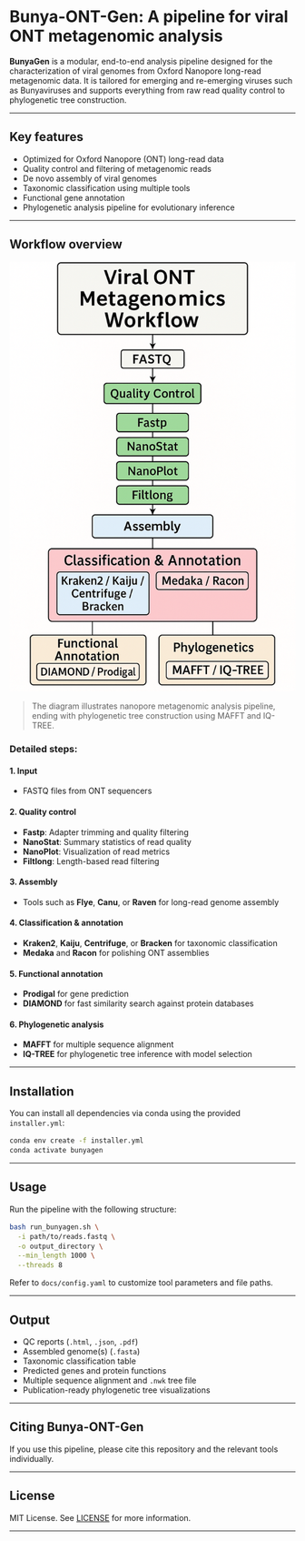 
# Bunya-ONT-Gen: A pipeline for viral ONT metagenomic analysis

**BunyaGen** is a modular, end-to-end analysis pipeline designed for the characterization of viral genomes from Oxford Nanopore long-read metagenomic data. It is tailored for emerging and re-emerging viruses such as Bunyaviruses and supports everything from raw read quality control to phylogenetic tree construction.

---

## Key features

- Optimized for Oxford Nanopore (ONT) long-read data
- Quality control and filtering of metagenomic reads
- De novo assembly of viral genomes
- Taxonomic classification using multiple tools
- Functional gene annotation
- Phylogenetic analysis pipeline for evolutionary inference


---

## Workflow overview

![BunyaGen Workflow](BunyaGen_Workflow.png)

> The diagram illustrates nanopore metagenomic analysis pipeline, ending with phylogenetic tree construction using MAFFT and IQ-TREE.

### Detailed steps:

#### 1. **Input**
- FASTQ files from ONT sequencers

#### 2. **Quality control**
- **Fastp**: Adapter trimming and quality filtering
- **NanoStat**: Summary statistics of read quality
- **NanoPlot**: Visualization of read metrics
- **Filtlong**: Length-based read filtering

#### 3. **Assembly**
- Tools such as **Flye**, **Canu**, or **Raven** for long-read genome assembly

#### 4. **Classification & annotation**
- **Kraken2**, **Kaiju**, **Centrifuge**, or **Bracken** for taxonomic classification
- **Medaka** and **Racon** for polishing ONT assemblies

#### 5. **Functional annotation**
- **Prodigal** for gene prediction
- **DIAMOND** for fast similarity search against protein databases

#### 6. **Phylogenetic analysis**
- **MAFFT** for multiple sequence alignment
- **IQ-TREE** for phylogenetic tree inference with model selection

---

## Installation

You can install all dependencies via conda using the provided `installer.yml`:

```bash
conda env create -f installer.yml
conda activate bunyagen
```

---

## Usage

Run the pipeline with the following structure:

```bash
bash run_bunyagen.sh \
  -i path/to/reads.fastq \
  -o output_directory \
  --min_length 1000 \
  --threads 8
```

Refer to `docs/config.yaml` to customize tool parameters and file paths.

---

## Output

- QC reports (`.html`, `.json`, `.pdf`)
- Assembled genome(s) (`.fasta`)
- Taxonomic classification table
- Predicted genes and protein functions
- Multiple sequence alignment and `.nwk` tree file
- Publication-ready phylogenetic tree visualizations

---

## Citing Bunya-ONT-Gen

If you use this pipeline, please cite this repository and the relevant tools individually.

---

## License

MIT License. See [LICENSE](LICENSE) for more information.

---


